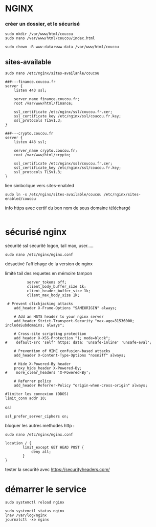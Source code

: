 # NGINX
### créer un dossier, et le sécurisé
```
sudo mkdir /var/www/html/coucou
sudo nano /var/www/html/coucou/index.html
```
```
sudo chown -R www-data:www-data /var/www/html/coucou
```

## sites-available
```
sudo nano /etc/nginx/sites-availanle/coucou
```
```
###---finance.coucou.fr
server {
    listen 443 ssl;

    server_name finance.coucou.fr;
    root /var/www/html/finance;

    ssl_certificate /etc/nginx/ssl/coucou.fr.cer;
    ssl_certificate_key /etc/nginx/ssl/coucou.fr.key;
    ssl_protocols TLSv1.3;
}

###---crypto.coucou.fr
server {
    listen 443 ssl;

    server_name crypto.coucou.fr;
    root /var/www/html/crypto;

    ssl_certificate /etc/nginx/ssl/coucou.fr.cer;
    ssl_certificate_key /etc/nginx/ssl/coucou.fr.key;
    ssl_protocols TLSv1.3;
}
```
lien simbolique vers sites-enabled
```
sudo ln -s /etc/nginx/sites-available/coucou /etc/nginx/sites-enabled/coucou
```

info https avec certif du bon nom de sous domaine téléchargé
```

```


# sécurisé nginx
sécurité ssl
sécurité logon, tail max, user.....
```
sudo nano /etc/nginx/nginx.conf
```
désactivé l'affichage de la version de nginx

limité tail des requetes en mémoire tampon

```
          server_tokens off;
          client_body_buffer_size 1k;
          client_header_buffer_size 1k;
          client_max_body_size 1k;

 # Prevent clickjacking attacks
    add_header X-Frame-Options "SAMEORIGIN" always;

    # Add an HSTS header to your nginx server
    add_header Strict-Transport-Security "max-age=31536000; includeSubdomains; always";

    # Cross-site scripting protection
    add_header X-XSS-Protection "1; mode=block";
#    default-src 'self' https: data: 'unsafe-inline' 'unsafe-eval';

    # Prevention of MIME confusion-based attacks
    add_header X-Content-Type-Options "nosniff" always;

    # Hide X-Powered-By header
    proxy_hide_header X-Powered-By;
#    more_clear_headers 'X-Powered-By';

    # Referrer policy
    add_header Referrer-Policy "origin-when-cross-origin" always;

#limiter les connexion (DDOS)
limit_conn addr 10;
```
ssl 
```
ssl_prefer_server_ciphers on;
```

bloquer les autres methodes http : 
```
sudo nano /etc/nginx/nginx.conf
```
```
location / {
        limit_except GET HEAD POST {
            deny all;
        }
}
```
tester la securité avec https://securityheaders.com/

# démarrer le service
```
sudo systemctl reload nginx

sudo systemctl status nginx
lnav /var/log/nginx
journalctl -xe nginx
```
